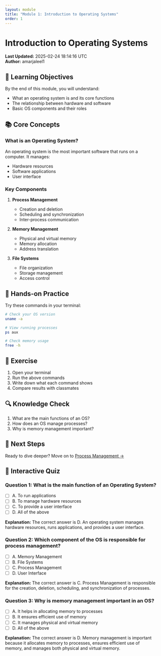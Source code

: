 ```yaml
---
layout: module
title: "Module 1: Introduction to Operating Systems"
order: 1
---
```


# Introduction to Operating Systems

**Last Updated:** 2025-02-24 18:14:16 UTC  
**Author:** amarjaleel1

## 🎯 Learning Objectives

By the end of this module, you will understand:
- What an operating system is and its core functions
- The relationship between hardware and software
- Basic OS components and their roles

## 📚 Core Concepts

### What is an Operating System?

An operating system is the most important software that runs on a computer. It manages:
- Hardware resources
- Software applications
- User interface

### Key Components

1. **Process Management**
   - Creation and deletion
   - Scheduling and synchronization
   - Inter-process communication

2. **Memory Management**
   - Physical and virtual memory
   - Memory allocation
   - Address translation

3. **File Systems**
   - File organization
   - Storage management
   - Access control

## 🔨 Hands-on Practice

Try these commands in your terminal:

```bash
# Check your OS version
uname -a

# View running processes
ps aux

# Check memory usage
free -h
```

## 📝 Exercise

1. Open your terminal
2. Run the above commands
3. Write down what each command shows
4. Compare results with classmates

## 🔍 Knowledge Check

1. What are the main functions of an OS?
2. How does an OS manage processes?
3. Why is memory management important?

## 🚀 Next Steps

Ready to dive deeper? Move on to [Process Management →](/modules/02-processes)

## 🧠 Interactive Quiz

### Question 1: What is the main function of an Operating System?
- [ ] A. To run applications
- [ ] B. To manage hardware resources
- [ ] C. To provide a user interface
- [ ] D. All of the above

**Explanation:** The correct answer is D. An operating system manages hardware resources, runs applications, and provides a user interface.

### Question 2: Which component of the OS is responsible for process management?
- [ ] A. Memory Management
- [ ] B. File Systems
- [ ] C. Process Management
- [ ] D. User Interface

**Explanation:** The correct answer is C. Process Management is responsible for the creation, deletion, scheduling, and synchronization of processes.

### Question 3: Why is memory management important in an OS?
- [ ] A. It helps in allocating memory to processes
- [ ] B. It ensures efficient use of memory
- [ ] C. It manages physical and virtual memory
- [ ] D. All of the above

**Explanation:** The correct answer is D. Memory management is important because it allocates memory to processes, ensures efficient use of memory, and manages both physical and virtual memory.
